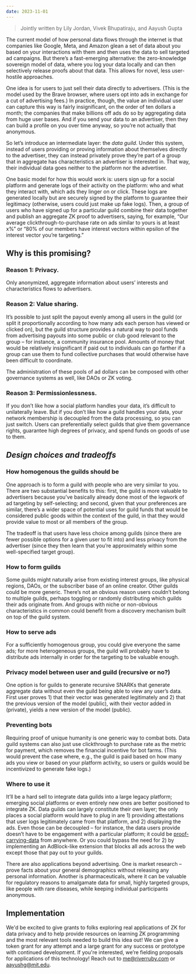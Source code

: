 ```yaml
---
date: 2023-11-01
---
```

> Jointly written by Lily Jordan, Vivek Bhupatiraju, and Aayush Gupta

The current model of how personal data flows through the internet is that companies like Google, Meta, and Amazon glean a set of data about you based on your interactions with them and then uses the data to sell targeted ad campaigns. But there’s a fast-emerging alternative: the zero-knowledge sovereign model of data, where you log your data locally and can then selectively release proofs about that data. This allows for novel, less user-hostile approaches.

One idea is for users to just sell their data directly to advertisers. (This is the model used by the Brave browser, where users opt into ads in exchange for a cut of advertising fees.) In practice, though, the value an individual user can capture this way is fairly insignificant, on the order of ten dollars a month; the companies that make billions off ads do so by aggregating data from huge user bases. And if you send your data to an advertiser, then they can build a profile on you over time anyway, so you’re not actually that anonymous.

So let’s introduce an intermediate layer: the _data guild_. Under this system, instead of users providing or proving information about themselves directly to the advertiser, they can instead privately prove they’re part of a group that in aggregate has characteristics an advertiser is interested in. That way, their individual data goes neither to the platform nor the advertiser.

One basic model for how this would work is: users sign up for a social platform and generate logs of their activity on the platform: who and what they interact with, which ads they linger on or click. These logs are generated locally but are securely signed by the platform to guarantee their legitimacy (otherwise, users could just make up fake logs). Then, a group of users who have signed up for a particular guild combine their data together and publish an aggregate ZK proof to advertisers, saying, for example, “Our average clickthrough-to-purchase rate on ads similar to yours is at least x%” or “80% of our members have interest vectors within epsilon of the interest vector you’re targeting.”

## Why is this promising?

### **Reason 1: Privacy.**

Only anonymized, aggregate information about users’ interests and characteristics flows to advertisers.
### **Reason 2: Value sharing.**

It’s possible to just split the payout evenly among all users in the guild (or split it proportionally according to how many ads each person has viewed or clicked on), but the guild structure provides a natural way to pool funds from advertising payouts into some public or club good relevant to the group – for instance, a community insurance pool. Amounts of money that would be relatively insignificant if paid out to individuals can go farther if a group can use them to fund collective purchases that would otherwise have been difficult to coordinate.

The administration of these pools of ad dollars can be composed with other governance systems as well, like DAOs or ZK voting.

### **Reason 3: Permissionlessness.**
  
If you don’t like how a social platform handles your data, it’s difficult to unilaterally leave. But if you don’t like how a guild handles your data, your network membership is decoupled from the data processing, so you can just switch. Users can preferentially select guilds that give them governance rights, guarantee high degrees of privacy, and spend funds on goods of use to them.


## *Design choices and tradeoffs*



### How homogenous the guilds should be

  

One approach is to form a guild with people who are very similar to you. There are two substantial benefits to this: first, the guild is more valuable to advertisers because you’ve basically already done most of the legwork of ad targeting by self-selecting; and second, given that your preferences are similar, there’s a wider space of potential uses for guild funds that would be considered public goods within the context of the guild, in that they would provide value to most or all members of the group.

  

The tradeoff is that users have less choice among guilds (since there are fewer possible options for a given user to fit into) and less privacy from the advertiser (since they then learn that you’re approximately within some well-specified target group).

  

### How to form guilds

  

Some guilds might naturally arise from existing interest groups, like physical regions, DAOs, or the subscriber base of an online creator. Other guilds could be more generic. There’s not an obvious reason users couldn’t belong to multiple guilds, perhaps toggling or randomly distributing which guilds their ads originate from. And groups with niche or non-obvious characteristics in common could benefit from a discovery mechanism built on top of the guild system.

  

### How to serve ads

  

For a sufficiently homogenous group, you could give everyone the same ads; for more heterogeneous groups, the guild will probably have to distribute ads internally in order for the targeting to be valuable enough.

  

### Privacy model between user and guild (recursive or no?)

  

One option is for guilds to generate recursive SNARKs that generate aggregate data without even the guild being able to view any user’s data. First user proves 1) that their vector was generated legitimately and 2) that the previous version of the model (public), with their vector added in (private), yields a new version of the model (public).

  

### Preventing bots

  

Requiring proof of unique humanity is one generic way to combat bots. Data guild systems can also just use clickthrough to purchase rate as the metric for payment, which removes the financial incentive for bot farms. (This would prevent the case where, e.g., the guild is paid based on how many ads you view or based on your platform activity, so users or guilds would be incentivized to generate fake logs.)

  

### Where to use it

  

It’ll be a hard sell to integrate data guilds into a large legacy platform; emerging social platforms or even entirely new ones are better positioned to integrate ZK. Data guilds can largely constitute their own layer; the only places a social platform would have to plug in are 1) providing attestations that user logs legitimately came from that platform, and 2) displaying the ads. Even those can be decoupled – for instance, the data users provide doesn’t have to be engagement with a particular platform; it could be [proof-carrying-data](https://pcd.team/) from anywhere. Or you could bypass the need for 2) by implementing an AdBlock-like extension that blocks all ads across the web except those that pay out to your guilds.

  

There are also applications beyond advertising. One is market research – prove facts about your general demographics without releasing any personal information. Another is pharmaceuticals, where it can be valuable for regulatory reasons to amalgamate data for small, highly targeted groups, like people with rare diseases, while keeping individual participants anonymous.

  

## Implementation

  

We'd be excited to give grants to folks exploring real applications of ZK for data privacy and to help provide resources on learning ZK programming and the most relevant tools needed to build this idea out! We can give a token grant for any attempt and a large grant for any success or prototype with continued development. If you're interested, we’re fielding proposals for applications of this technology! Reach out to me@riverruby.com or aayushg@mit.edu.